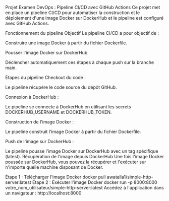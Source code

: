 Projet Examen DevOps : Pipeline CI/CD avec GitHub Actions
Ce projet met en place un pipeline CI/CD pour automatiser la construction et le déploiement d'une image Docker sur DockerHub et le pipeline est configuré avec GitHub Actions.

Fonctionnement du pipeline
Objectif
Le pipeline CI/CD a pour objectif de :

Construire une image Docker à partir du fichier Dockerfile.

Pousser l'image Docker sur DockerHub.

Déclencher automatiquement ces étapes à chaque push sur la branche main.

Étapes du pipeline
Checkout du code :

Le pipeline récupère le code source du dépôt GitHub.

Connexion à DockerHub :

Le pipeline se connecte à DockerHub en utilisant les secrets DOCKERHUB_USERNAME et DOCKERHUB_TOKEN.

Construction de l'image Docker :

Le pipeline construit l'image Docker à partir du fichier Dockerfile.

Push de l'image sur DockerHub :

Le pipeline pousse l'image Docker sur DockerHub avec un tag spécifique (latest).
Récupération de l'image depuis DockerHub
Une fois l'image Docker poussée sur DockerHub, vous pouvez la récupérer et l'exécuter sur n'importe quelle machine disposant de Docker.

Étape 1 : Télécharger l'image Docker
docker pull awatalla1/simple-http-server:latest
Étape 2 : Exécuter l'image Docker
docker run -p 8000:8000 votre_nom_utilisateur/simple-http-server:latest
Accédez à l'application dans un navigateur :
http://localhost:8000
